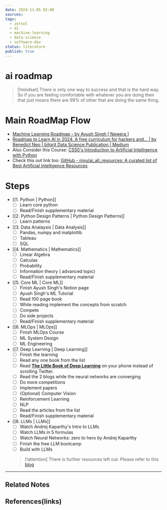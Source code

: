 ```yaml
---
date: 2024-11-05 02:08
sources: 
tags:
  - zettel
  - ai
  - machine-learning
  - data-science
  - software-dev
status: literature
publish: true
---
```

# ai roadmap

> [!mindset]
> There is only one way to success and that is the hard way. So if you are feeling comfortable with whatever you are doing then that just means there are 99% of other that are doing the same thing. 


# Main RoadMap Flow

- [Machine Learning Roadmap - by Ayush Singh \[ Newera \]](https://whimsical.com/machine-learning-roadmap-by-ayush-singh-newera-J1EwnqAPUtF77ejgbRc8Hk)
- [Roadmap to Learn AI in 2024. A free curriculum for hackers and… | by Benedict Neo | bitgrit Data Science Publication | Medium](https://medium.com/bitgrit-data-science-publication/a-roadmap-to-learn-ai-in-2024-cc30c6aa6e16#6e37)
- Also Consider this Course: [CS50's Introduction to Artificial Intelligence with Python](https://cs50.harvard.edu/ai/2024/)
- Check this out link too: [GitHub - nivu/ai\_all\_resources: A curated list of Best Artificial Intelligence Resources](https://github.com/nivu/ai_all_resources/tree/master)


# Steps

- [[1. Python | Python]]
	- [ ] Learn core python
	- [ ] Read/Finish supplementary material
- [[2. Python Design Patterns | Python Design Patterns]]
	- [ ] Learn patterns
- [[3. Data Analaysis | Data Analysis]]
	- [ ] Pandas, numpy and matplotlib
	- [ ] Tableau 
	- [ ] SQL
- [[4. Mathematics | Mathematics]]
	- [ ] Linear Algebra
	- [ ] Calculas 
	- [ ] Probability
	- [ ] Information theory ( advanced topic)
	- [ ] Read/Finish supplementary material
- [[5. Core ML | Core ML]]
	- [ ] Finish Ayush Singh's Notion page
	- [ ] Ayush Singh's ML Tutorial
	- [ ] Read 100 page book
	- [ ] While reading implement the concepts from scratch
	- [ ] Compete
	- [ ] Do side projects
	- [ ] Read/Finish supplementary material
- [[6. MLOps | MLOps]]
	- [ ] Finish MLOps Course
	- [ ] ML System Design
	- [ ] ML Engineering
- [[7. Deep Learning | Deep Learning]]
	- [ ] Finish the learning
	- [ ] Read any one book from the list
	- [ ] Read [**The Little Book of Deep Learning**](https://fleuret.org/francois/lbdl.html) on your phone instead of scrolling Twitter.
	- [ ] Read the 2 blogs while the neural networks are converging
	- [ ] Do more competitions
	- [ ] Implement papers
	- [ ] (Optional) Computer Vision
	- [ ] Reinforcement Learning
	- [ ] NLP
	- [ ] Read the articles from the list
	- [ ] Read/Finish supplementary material
- [[8. LLMs | LLMs]]
	- [ ] Watch Andrej Kaparthy's Intro to LLMs
	- [ ] Watch LLMs in 5 formulas
	- [ ] Watch Neural Networks: zero to hero by Andrej Kaparthy
	- [ ] Finish the free LLM bootcamp
	- [ ] Build with LLMs
	 > [!attention]
	There is further resources left out. Please refer to this [blog](https://medium.com/bitgrit-data-science-publication/a-roadmap-to-learn-ai-in-2024-cc30c6aa6e16#6e37)


---
## Related Notes

## References(links)
